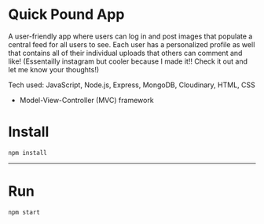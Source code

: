 # Quick Pound App

A user-friendly app where users can log in and post images that populate a central feed for all users to see. Each user has a personalized profile as well that contains all of their individual uploads that others can comment and like! (Essentailly instagram but cooler because I made it!! Check it out and let me know your thoughts!)

Tech used: JavaScript, Node.js, Express, MongoDB, Cloudinary, HTML, CSS 
  - Model-View-Controller (MVC) framework

# Install

`npm install`

---

# Run

`npm start`
